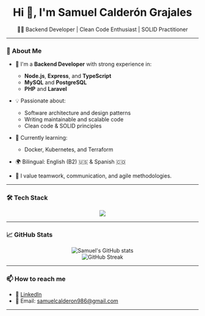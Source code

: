 <h1 align="center">Hi 👋, I'm Samuel Calderón Grajales</h1>

<p align="center">
  👨‍💻 Backend Developer | Clean Code Enthusiast | SOLID Practitioner
</p>

---

### 🚀 About Me

- 🧠 I'm a **Backend Developer** with strong experience in:
  - **Node.js**, **Express**, and **TypeScript**
  - **MySQL** and **PostgreSQL**
  - **PHP** and **Laravel**

- 💡 Passionate about:
  - Software architecture and design patterns
  - Writing maintainable and scalable code
  - Clean code & SOLID principles

- 🔄 Currently learning:
  - Docker, Kubernetes, and Terraform

- 🌍 Bilingual: English (B2) 🇺🇸 & Spanish 🇨🇴 
- 🤝 I value teamwork, communication, and agile methodologies.

---

### 🛠️ Tech Stack

<p align="center">
  <img src="https://skillicons.dev/icons?i=nodejs,express,ts,php,laravel,mysql,postgres,docker,kubernetes,terraform,git,vscode,linux" />
</p>

---

### 📈 GitHub Stats

<p align="center">
  <img src="https://github-readme-stats.vercel.app/api?username=SamuelCalderonGrajales&show_icons=true&theme=radical" alt="Samuel's GitHub stats" />
  <br/>
  <img src="https://github-readme-streak-stats.herokuapp.com/?user=SamuelCalderonGrajales&theme=radical" alt="GitHub Streak" />
</p>

---

### 📫 How to reach me

- 💼 [LinkedIn]([https://www.linkedin.com/in/tu-linkedin/](https://www.linkedin.com/in/samuel-calderón-grajales-105012206/))
- 📧 Email: samuelcalderon986@gmail.com

---

